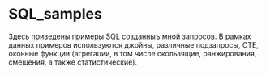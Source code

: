 # SQL_samples
Здесь приведены примеры SQL созданныъ мной запросов. 
В рамках данных примеров используются джойны, различные подзапросы, CTE, оконные функции (агрегации, в том числе скользящие, ранжирования, смещения, а также статистические).
